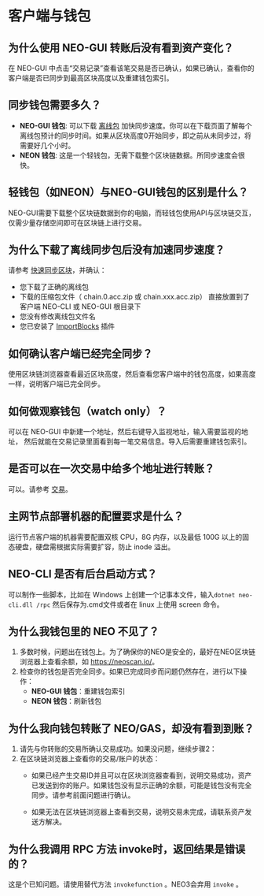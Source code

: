 # 客户端与钱包

## 为什么使用 NEO-GUI 转账后没有看到资产变化？

在 NEO-GUI 中点击“交易记录”查看该笔交易是否已确认，如果已确认，查看你的客户端是否已同步到最高区块高度以及重建钱包索引。

## 同步钱包需要多久？

- **NEO-GUI 钱包**: 可以下载 [离线包](https://sync.ngd.network/) 加快同步速度。你可以在下载页面了解每个离线包预计的同步时间。如果从区块高度0开始同步，即之前从未同步过，将需要好几个小时。
- **NEON 钱包**: 这是一个轻钱包，无需下载整个区块链数据。所同步速度会很快。

## 轻钱包（如NEON）与NEO-GUI钱包的区别是什么？

NEO-GUI需要下载整个区块链数据到你的电脑，而轻钱包使用API与区块链交互，仅需少量存储空间即可在区块链上进行交易。

## 为什么下载了离线同步包后没有加速同步速度？

请参考 [快速同步区块](../../docs/zh-cn/node/syncblocks.md)，并确认：

- 您下载了正确的离线包
- 下载的压缩包文件（ chain.0.acc.zip 或 chain.xxx.acc.zip） 直接放置到了客户端 NEO-CLI 或 NEO-GUI 根目录下
- 您没有修改离线包文件名
- 您已安装了 [ImportBlocks](https://github.com/neo-project/neo-plugins/releases/download/v2.9.2/ImportBlocks.zip) 插件

## 如何确认客户端已经完全同步？

使用区块链浏览器查看最近区块高度，然后查看您客户端中的钱包高度，如果高度一样，说明客户端已完全同步。

## 如何做观察钱包（watch only）？

可以在 NEO-GUI 中新建一个地址，然后右键导入监视地址，输入需要监视的地址，
然后就能在交易记录里面看到每一笔交易信息。导入后需要重建钱包索引。

## 是否可以在一次交易中给多个地址进行转账？

可以。请参考 [交易](../../docs/zh-cn/node/gui/transc.md)。

## 主网节点部署机器的配置要求是什么？

运行节点客户端的机器需要配置双核 CPU，8G 内存，以及最低 100G 以上的固态硬盘，硬盘需根据实际需要扩容，防止 inode 溢出。

## NEO-CLI 是否有后台启动方式？

可以制作一些脚本，比如在 Windows 上创建一个记事本文件，输入`dotnet neo-cli.dll /rpc` 然后保存为.cmd文件或者在 linux 上使用 screen 命令。

## 为什么我钱包里的 NEO 不见了？

1. 多数时候，问题出在钱包上。为了确保你的NEO是安全的，最好在NEO区块链浏览器上查看余额，如  <https://neoscan.io/>。
2. 检查你的钱包是否完全同步。如果已完成同步而问题仍然存在，进行以下操作：
   - **NEO-GUI 钱包**：重建钱包索引
   - **NEON 钱包**：刷新钱包

## 为什么我向钱包转账了 NEO/GAS，却没有看到到账？

1. 请先与你转账的交易所确认交易成功。如果没问题，继续步骤2：
2. 在区块链浏览器上查看你的交易/账户的状态：
   - 如果已经产生交易ID并且可以在区块浏览器查看到，说明交易成功，资产已发送到你的账户。如果钱包没有显示正确的余额，可能是钱包没有完全同步。请参考前面问题进行确认。

   - 如果无法在区块链浏览器上查看到交易，说明交易未完成，请联系资产发送方解决。

## 为什么我调用 RPC 方法 invoke时，返回结果是错误的？

这是个已知问题。请使用替代方法 `invokefunction` 。NEO3会弃用 `invoke` 。